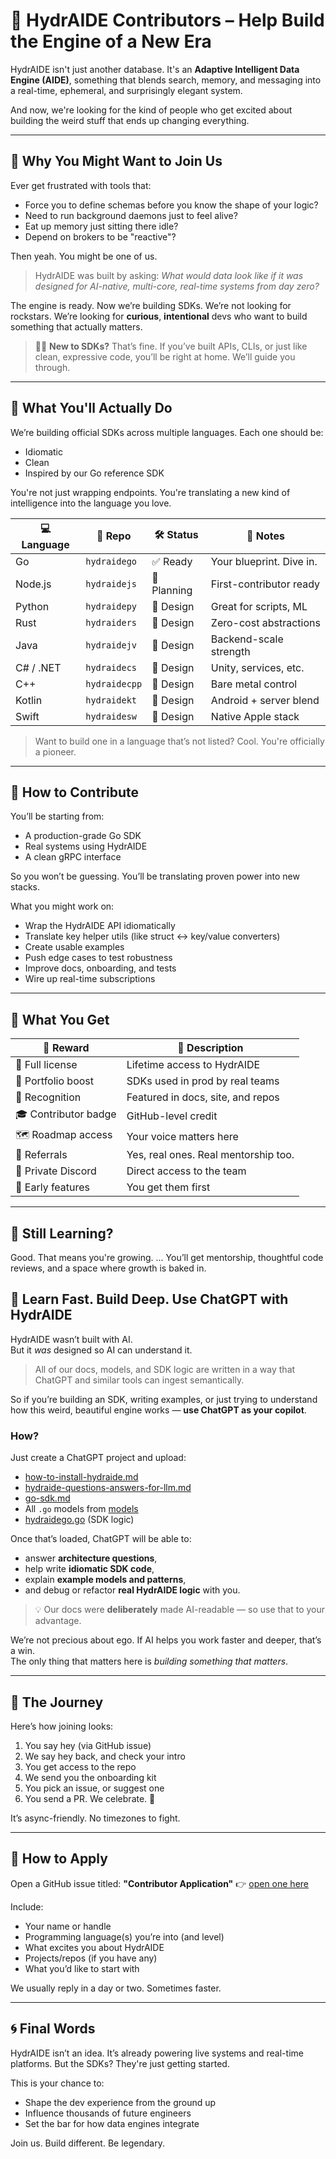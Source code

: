 # 🤝 HydrAIDE Contributors – Help Build the Engine of a New Era

HydrAIDE isn't just another database.
It's an **Adaptive Intelligent Data Engine (AIDE)**, something that blends search, memory, and messaging into a real-time, ephemeral, and surprisingly elegant system.

And now, we're looking for the kind of people who get excited about building the weird stuff that ends up changing everything.

---

## 🌌 Why You Might Want to Join Us

Ever get frustrated with tools that:

* Force you to define schemas before you know the shape of your logic?
* Need to run background daemons just to feel alive?
* Eat up memory just sitting there idle?
* Depend on brokers to be "reactive"?

Then yeah. You might be one of us.

> HydrAIDE was built by asking: *What would data look like if it was designed for AI-native, multi-core, real-time systems from day zero?*

The engine is ready. Now we’re building SDKs.
We’re not looking for rockstars. We’re looking for **curious**, **intentional** devs who want to build something that actually matters.

> 🙋‍♀️ **New to SDKs?**
> That’s fine. If you’ve built APIs, CLIs, or just like clean, expressive code, you’ll be right at home. We’ll guide you through.

---

## 🧭 What You'll Actually Do

We’re building official SDKs across multiple languages.
Each one should be:

* Idiomatic
* Clean
* Inspired by our Go reference SDK

You're not just wrapping endpoints. You're translating a new kind of intelligence into the language you love.

| 💻 Language | 🔗 Repo       | 🛠️ Status  | 📝 Notes                 |
| ----------- | ------------- | ----------- | ------------------------ |
| Go          | `hydraidego`  | ✅ Ready     | Your blueprint. Dive in. |
| Node.js     | `hydraidejs`  | 🧪 Planning | First-contributor ready  |
| Python      | `hydraidepy`  | 🧠 Design   | Great for scripts, ML    |
| Rust        | `hydraiders`  | 🧠 Design   | Zero-cost abstractions   |
| Java        | `hydraidejv`  | 🧠 Design   | Backend-scale strength   |
| C# / .NET   | `hydraidecs`  | 🧠 Design   | Unity, services, etc.    |
| C++         | `hydraidecpp` | 🧠 Design   | Bare metal control       |
| Kotlin      | `hydraidekt`  | 🧠 Design   | Android + server blend   |
| Swift       | `hydraidesw`  | 🧠 Design   | Native Apple stack       |

> Want to build one in a language that’s not listed? Cool. You're officially a pioneer.

---

## 🔧 How to Contribute

You’ll be starting from:

* A production-grade Go SDK
* Real systems using HydrAIDE
* A clean gRPC interface

So you won’t be guessing. You’ll be translating proven power into new stacks.

What you might work on:

* Wrap the HydrAIDE API idiomatically
* Translate key helper utils (like struct <-> key/value converters)
* Create usable examples
* Push edge cases to test robustness
* Improve docs, onboarding, and tests
* Wire up real-time subscriptions

---

## 🎁 What You Get

| 🎉 Reward            | 💬 Description                       |
| -------------------- | ------------------------------------ |
| 🧠 Full license      | Lifetime access to HydrAIDE          |
| 🏅 Portfolio boost   | SDKs used in prod by real teams      |
| 👑 Recognition       | Featured in docs, site, and repos    |
| 🎓 Contributor badge | GitHub-level credit                  |
| 🗺️ Roadmap access   | Your voice matters here              |
| 💼 Referrals         | Yes, real ones. Real mentorship too. |
| 🤝 Private Discord   | Direct access to the team            |
| 🧪 Early features    | You get them first                   |

---

## 👶 Still Learning?

Good. That means you're growing.
...
You’ll get mentorship, thoughtful code reviews, and a space where growth is baked in.

## 🤖 Learn Fast. Build Deep. Use ChatGPT with HydrAIDE

HydrAIDE wasn’t built with AI.  
But it *was* designed so AI can understand it.

> All of our docs, models, and SDK logic are written in a way that ChatGPT and similar tools can ingest semantically.

So if you’re building an SDK, writing examples, or just trying to understand how this weird, beautiful engine works — **use ChatGPT as your copilot**.

### How?

Just create a ChatGPT project and upload:

* [how-to-install-hydraide.md](docs/how-to-install-hydraide.md)
* [hydraide-questions-answers-for-llm.md](docs/hydraide-questions-answers-for-llm.md)
* [go-sdk.md](docs/sdk/go/go-sdk.md)
* All `.go` models from [models](docs/sdk/go/examples/models)
* [hydraidego.go](sdk/go/hydraidego/hydraidego.go) (SDK logic)

Once that’s loaded, ChatGPT will be able to:

- answer **architecture questions**,
- help write **idiomatic SDK code**,
- explain **example models and patterns**,
- and debug or refactor **real HydrAIDE logic** with you.

> 💡 Our docs were **deliberately** made AI-readable — so use that to your advantage.

We’re not precious about ego. If AI helps you work faster and deeper, that’s a win.  
The only thing that matters here is *building something that matters*.

---

## 🧪 The Journey

Here’s how joining looks:

1. You say hey (via GitHub issue)
2. We say hey back, and check your intro
3. You get access to the repo
4. We send you the onboarding kit
5. You pick an issue, or suggest one
6. You send a PR. We celebrate. 🎉

It’s async-friendly. No timezones to fight.

---

## 🚪 How to Apply

Open a GitHub issue titled: **"Contributor Application"**
👉 [open one here](https://github.com/hydraide/hydraide/issues)

Include:

* Your name or handle
* Programming language(s) you’re into (and level)
* What excites you about HydrAIDE
* Projects/repos (if you have any)
* What you’d like to start with

We usually reply in a day or two. Sometimes faster.

---

## 🌀 Final Words

HydrAIDE isn’t an idea.
It’s already powering live systems and real-time platforms.
But the SDKs? They're just getting started.

This is your chance to:

* Shape the dev experience from the ground up
* Influence thousands of future engineers
* Set the bar for how data engines integrate

Join us.
Build different.
Be legendary.
